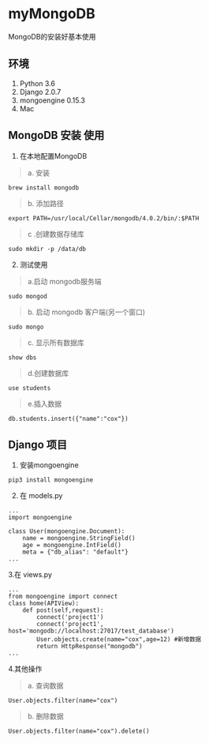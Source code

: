 # myMongoDB
MongoDB的安装好基本使用
## 环境
1. Python 3.6
2. Django 2.0.7
3. mongoengine 0.15.3
4. Mac

## MongoDB 安装 使用
1. 在本地配置MongoDB
> a. 安装
```
brew install mongodb
```
> b. 添加路径

```
export PATH=/usr/local/Cellar/mongodb/4.0.2/bin/:$PATH
```
>c .创建数据存储库

```
sudo mkdir -p /data/db
```
2. 测试使用
> a.启动 mongodb服务端

```
sudo mongod
```
>b. 启动 mongodb 客户端(另一个窗口)

```
sudo mongo
```
>c. 显示所有数据库
	
```
show dbs
```
>d.创建数据库
		
```
use students
```

>e.插入数据
	
```
db.students.insert({"name":"cox"})
```
## Django 项目
1. 安装mongoengine

```
pip3 install mongoengine
```
2. 在 models.py

```
...
import mongoengine

class User(mongoengine.Document):
    name = mongoengine.StringField()
    age = mongoengine.IntField()
    meta = {"db_alias": "default"}
...
```
3.在 views.py

```
...
from mongoengine import connect
class home(APIView):
    def post(self,request):
        connect('project1')
        connect('project1', host='mongodb://localhost:27017/test_database')
        User.objects.create(name="cox",age=12) #新增数据
        return HttpResponse("mongodb")
...
```
4.其他操作
>a. 查询数据
```
User.objects.filter(name="cox")
```
>b. 删除数据
```
User.objects.filter(name="cox").delete()
```


















